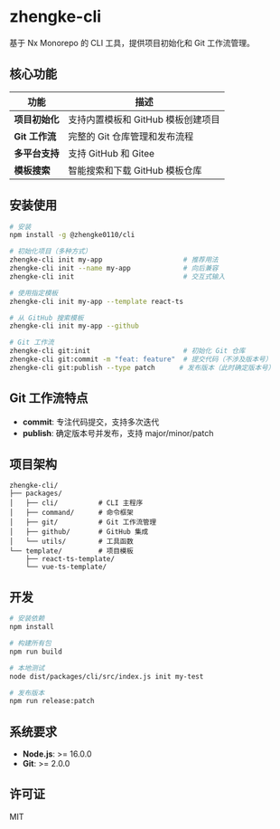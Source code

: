 # zhengke-cli

基于 Nx Monorepo 的 CLI 工具，提供项目初始化和 Git 工作流管理。

## 核心功能

| 功能           | 描述                               |
| -------------- | ---------------------------------- |
| **项目初始化** | 支持内置模板和 GitHub 模板创建项目 |
| **Git 工作流** | 完整的 Git 仓库管理和发布流程      |
| **多平台支持** | 支持 GitHub 和 Gitee               |
| **模板搜索**   | 智能搜索和下载 GitHub 模板仓库     |

## 安装使用

```bash
# 安装
npm install -g @zhengke0110/cli

# 初始化项目（多种方式）
zhengke-cli init my-app                    # 推荐用法
zhengke-cli init --name my-app             # 向后兼容
zhengke-cli init                           # 交互式输入

# 使用指定模板
zhengke-cli init my-app --template react-ts

# 从 GitHub 搜索模板
zhengke-cli init my-app --github

# Git 工作流
zhengke-cli git:init                       # 初始化 Git 仓库
zhengke-cli git:commit -m "feat: feature"  # 提交代码（不涉及版本号）
zhengke-cli git:publish --type patch      # 发布版本（此时确定版本号）
```

## Git 工作流特点

- **commit**: 专注代码提交，支持多次迭代
- **publish**: 确定版本号并发布，支持 major/minor/patch

## 项目架构

```text
zhengke-cli/
├── packages/
│   ├── cli/          # CLI 主程序
│   ├── command/      # 命令框架
│   ├── git/          # Git 工作流管理
│   ├── github/       # GitHub 集成
│   └── utils/        # 工具函数
└── template/         # 项目模板
    ├── react-ts-template/
    └── vue-ts-template/
```

## 开发

```bash
# 安装依赖
npm install

# 构建所有包
npm run build

# 本地测试
node dist/packages/cli/src/index.js init my-test

# 发布版本
npm run release:patch
```

## 系统要求

- **Node.js**: >= 16.0.0
- **Git**: >= 2.0.0

## 许可证

MIT
